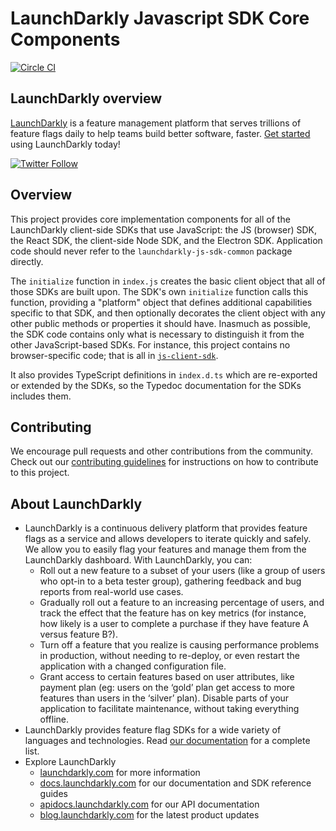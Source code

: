 # LaunchDarkly Javascript SDK Core Components

[![Circle CI](https://circleci.com/gh/launchdarkly/js-sdk-common/tree/master.svg?style=svg)](https://circleci.com/gh/launchdarkly/js-sdk-common/tree/master)

## LaunchDarkly overview

[LaunchDarkly](https://www.launchdarkly.com) is a feature management platform that serves trillions of feature flags daily to help teams build better software, faster. [Get started](https://docs.launchdarkly.com/home/getting-started) using LaunchDarkly today!

[![Twitter Follow](https://img.shields.io/twitter/follow/launchdarkly.svg?style=social&label=Follow&maxAge=2592000)](https://twitter.com/intent/follow?screen_name=launchdarkly)

## Overview

This project provides core implementation components for all of the LaunchDarkly client-side SDKs that use JavaScript: the JS (browser) SDK, the React SDK, the client-side Node SDK, and the Electron SDK. Application code should never refer to the `launchdarkly-js-sdk-common` package directly.

The `initialize` function in `index.js` creates the basic client object that all of those SDKs are built upon. The SDK's own `initialize` function calls this function, providing a "platform" object that defines additional capabilities specific to that SDK, and then optionally decorates the client object with any other public methods or properties it should have. Inasmuch as possible, the SDK code contains only what is necessary to distinguish it from the other JavaScript-based SDKs. For instance, this project contains no browser-specific code; that is all in [`js-client-sdk`](https://github.com/launchdarkly/js-client-sdk).

It also provides TypeScript definitions in `index.d.ts` which are re-exported or extended by the SDKs, so the Typedoc documentation for the SDKs includes them.

## Contributing

We encourage pull requests and other contributions from the community. Check out our [contributing guidelines](CONTRIBUTING.md) for instructions on how to contribute to this project.

## About LaunchDarkly

* LaunchDarkly is a continuous delivery platform that provides feature flags as a service and allows developers to iterate quickly and safely. We allow you to easily flag your features and manage them from the LaunchDarkly dashboard.  With LaunchDarkly, you can:
    * Roll out a new feature to a subset of your users (like a group of users who opt-in to a beta tester group), gathering feedback and bug reports from real-world use cases.
    * Gradually roll out a feature to an increasing percentage of users, and track the effect that the feature has on key metrics (for instance, how likely is a user to complete a purchase if they have feature A versus feature B?).
    * Turn off a feature that you realize is causing performance problems in production, without needing to re-deploy, or even restart the application with a changed configuration file.
    * Grant access to certain features based on user attributes, like payment plan (eg: users on the ‘gold’ plan get access to more features than users in the ‘silver’ plan). Disable parts of your application to facilitate maintenance, without taking everything offline.
* LaunchDarkly provides feature flag SDKs for a wide variety of languages and technologies. Read [our documentation](https://docs.launchdarkly.com/sdk) for a complete list.
* Explore LaunchDarkly
    * [launchdarkly.com](https://www.launchdarkly.com/ "LaunchDarkly Main Website") for more information
    * [docs.launchdarkly.com](https://docs.launchdarkly.com/  "LaunchDarkly Documentation") for our documentation and SDK reference guides
    * [apidocs.launchdarkly.com](https://apidocs.launchdarkly.com/  "LaunchDarkly API Documentation") for our API documentation
    * [blog.launchdarkly.com](https://blog.launchdarkly.com/  "LaunchDarkly Blog Documentation") for the latest product updates
